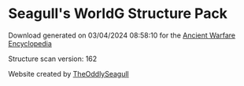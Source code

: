 # Seagull's WorldG Structure Pack

Download generated on 03/04/2024 08:58:10 for the [Ancient Warfare Encyclopedia](http://ancient-warfare.legends-of-gramdatis.com/)

Structure scan version: 162

Website created by [TheOddlySeagull](https://github.com/TheOddlySeagull/ancient-warfare-encyclopedia-website)
